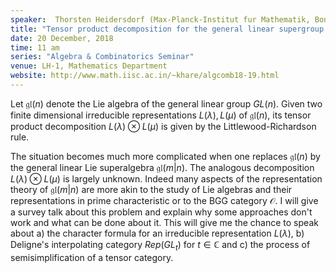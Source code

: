 ```yaml
---
speaker:  Thorsten Heidersdorf (Max-Planck-Institut fur Mathematik, Bonn, Germany)
title: "Tensor product decomposition for the general linear supergroup $GL(m|n)$"
date: 20 December, 2018
time: 11 am
series: "Algebra & Combinatorics Seminar"
venue: LH-1, Mathematics Department
website: http://www.math.iisc.ac.in/~khare/algcomb18-19.html
---
```


Let $\mathfrak{gl}(n)$ denote the Lie algebra of the general linear group $GL(n)$.
Given two finite dimensional irreducible representations $L(\lambda), L(\mu)$ of
$\mathfrak{gl}(n)$, its tensor product decomposition $L(\lambda) \otimes L(\mu)$
is given by the Littlewood-Richardson rule. 

The situation becomes much more complicated when one replaces $\mathfrak{gl}(n)$
by the general linear Lie superalgebra $\mathfrak{gl}(m|n)$. The analogous
decomposition $L(\lambda) \otimes L(\mu)$ is largely unknown. Indeed many aspects
of the representation theory of $\mathfrak{gl}(m|n)$ are more akin to the study
of Lie algebras and their representations in prime characteristic or to the BGG
category $\mathcal{O}$. I will give a survey talk about this problem and explain
why some approaches don't work and what can be done about it. This will give me
the chance to speak about
a) the character formula for an irreducible representation $L(\lambda)$,
b) Deligne's interpolating category $Rep(GL_t)$ for $t \in \mathbb{C}$ and
c) the process of semisimplification of a tensor category.
